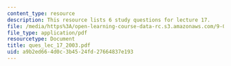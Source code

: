 ```yaml
---
content_type: resource
description: This resource lists 6 study questions for lecture 17.
file: /media/https%3A/open-learning-course-data-rc.s3.amazonaws.com/9-01-neuroscience-and-behavior-fall-2003/a9b2ed664d0c3b4524fd27664837e193_ques_lec_17_2003.pdf
file_type: application/pdf
resourcetype: Document
title: ques_lec_17_2003.pdf
uid: a9b2ed66-4d0c-3b45-24fd-27664837e193
---
```

